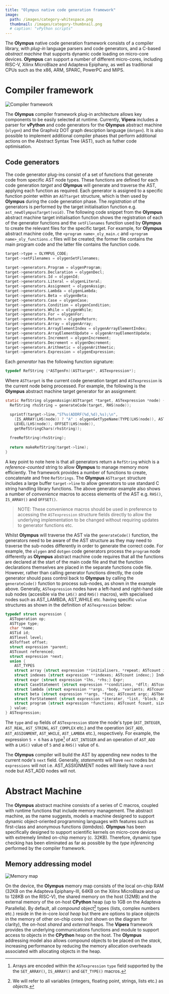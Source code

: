 ```yaml
---
title: "Olympus native code generation framework"
image: 
  path: /images/category-whitespace.png
  thumbnail: /images/category-thumbnail.png
  # caption: "vPython scripts"
---
```


The **Olympus** native code generation framework consists of a compiler library, with _plug-in_ language parsers and code generators, and a C-based _abstract machine_ that supports dynamic code loading on micro-core devices. **Olympus** can support a number of different micro-cores, including RISC-V, Xilinx MicroBlaze and Adapteva Epiphany, as well as traditional CPUs such as the x86, ARM, SPARC, PowerPC and MIPS. 

# Compiler framework
![Compiler framework](/images/olympus-compiler-framework-v1.png)

The **Olympus** compiler framework plug-in architecture allows key components to be easily selected at runtime. Currently, **Vipera** includes a parser for **vPython** and code generators for the **Olympus** abstract machine (`olygen`) and the Graphviz DOT graph desciption language (`dotgen`). It is also possible to implement additional compiler phases that perform additional actions on the Abstract Syntax Tree (AST), such as futher code optimisation. 

## Code generators
The code generator plug-ins consist of a set of functions that generate code from specific AST node types. These functions are defined for each code generation _target_ and **Olympus** will generate and traverse the AST, applying each function as required.  Each generator is assigned to a specific function pointer within an `ASTtarget` structure, which is then used by **Olympus** during the code generation phase. The _registration_ of the generators is performed by the target initialisation function e.g. `ast_newOlympusTarget(void)`. The following code snippet from the **Olympus** abstract machine target initialisation function shows the registration of each of the generator functions and the `setFilenames` function used by **Olympus** to create the relevant files for the specific target. For example, for **Olympus** abstract machine code, the `<program name>_oly_main.c` and `<program name>_oly_functions.c` files will be created; the former file contains the main program code and the latter file contains the function code.

```c
target->type = OLYMPUS_CODE;
target->setFilenames = olygenSetFilenames;

target->generators.Program = olygenProgram;
target->generators.Declaration = olygenDecl;
target->generators.Id = olygenId;
target->generators.Literal = olygenLiteral;
target->generators.Assignment = olygenAssign;
target->generators.Lambda = olygenLambda;
target->generators.Beta = olygenBeta;  
target->generators.Case = olygenCase;
target->generators.Condition = olygenCondition;
target->generators.While = olygenWhile;
target->generators.For = olygenFor;
target->generators.Return = olygenReturn;
target->generators.Array = olygenArray;
target->generators.ArrayElementIndex = olygenArrayElementIndex;  
target->generators.ArrayElementUpdate = olygenArrayElementUpdate;  
target->generators.Increment = olygenIncrement;
target->generators.Decrement = olygenDecrement;  
target->generators.Arithmetic = olygenArithmetic;
target->generators.Expression = olygenExpression;
```

Each _generator_ has the following function signature:

```c
typedef RefString (*ASTgenFn)(ASTtarget*, ASTexpression*); 
```

Where `ASTtarget` is the current code generation target and `ASTexpression` is the current node being processed. For example, the following is the **Olympus** abstract machine target generator for an assignment: 

```c
static RefString olygenAssign(ASTtarget *target, ASTexpression *node) {
  RefString rhsString = generateCode(target, RHS(node));

  sprintf(target->line,"ST%s(ADDRF(%d,%d),%s);\n",
    (IS_ARRAY(LHS(node)) ? "A" : olygenGetTypeName(TYPE(LHS(node)), AST_INITIAL)),
    LEVEL(LHS(node)), OFFSET(LHS(node)), 
    getRefStringChars(rhsString));  
    
  freeRefString(rhsString);
  
  return makeRefString(target->line);
}
```

A key point to note here is that all generators return a `RefString` which is a _reference-counted_ string to allow **Olympus** to manage memory more efficiently. The framework provides a number of functions to create, concatenate and free `RefStrings`. The **Olympus** `ASTtarget` structure includes a large buffer `target->line` to allow generators to use standard C string handling library functions. The above generator example also shows a number of _convenience_ macros to access elements of the AST e.g. `RHS()`, `IS_ARRAY()` and `OFFSET()`. 
> NOTE: These convenience macros should be used in preference to accessing the `ASTexpression` structure fields directly to allow the underlying implementation to be changed without requiring updates to generator functions etc.

Whilst **Olympus** will traverse the AST via the `generateCode()` function, the generators need to be aware of the AST structure as they may need to traverse the sub-nodes differently in order to generate the correct code. For example, the `olygen` and `dotgen` code generators process the `program` node differently as **Olympus** abstract machine code requires that all the functions are declared at the start of the main code file and that the function declarations themselves are placed in the separate functions code file. However, rather than calling generator functions directly, the code generator should pass control back to **Olympus** by calling the `generateCode()` function to process sub-nodes, as shown in the example above. Generally, `ASTexpression` nodes have a left-hand and right-hand side sub nodes (accesible via the `LHS()` and `RHS()` macros), with specialised nodes such as AST_LAMBDA, AST_WHILE etc. having specific `value` structures as shown in the definition of `ASTexpression` below: 

```c
typedef struct expression {
  ASToperation op;
  ASTtype type;
  char *name;
  ASTid id;
  ASTlevel level;
  ASToffset offset;
  struct expression *parent;
  ASTcount referenced;
  struct expression *next;
  union {
    AST_TYPES
    struct array {struct expression **initialisers, *repeat; ASTcount initc;} Array;
    struct indexes {struct expression **indexes; ASTcount indexc;} Indexes;
    struct expr {struct expression *lhs, *rhs;} Expr;
    struct CaseStatement {struct expression **conditions, *dflt; ASTcount condc;} Case;  
    struct lambda {struct expression **args, *body, *variants; ASTcount argc, size;} Lambda; 
    struct beta {struct expression **args, *func; ASTcount argc; ASTboolean recursive;} Beta; 
    struct ForStatement {struct expression *iterator, *list, *block; ASTcount size;} For;
    struct program {struct expression *functions; ASTcount fcount, size;} Program;
  } value;  
} ASTexpression;
```
The `type` and `op` fields of `ASTexpression` store the node's type (`AST_INTEGER`, `AST_REAL`, `AST_STRING`, `AST_COMPLEX` etc.) and the operation (`AST_ADD`, `AST_ASSIGNMENT`, `AST_WHILE`, `AST_LAMBDA` etc.), respectively. For example, the expression `5 + 6` has a type[^arrays] of `AST_INTEGER` and an operation of `AST_ADD` with a `LHS()` value of `5` and a `RHS()` value of `6`. 

The **Olympus** compiler will build the AST by appending new nodes to the current node's `next` field. Generally, _statements_ will have `next` nodes but `expressions` will not i.e. AST_ASSIGNMENT nodes will likely have a `next` node but AST_ADD nodes will not. 

# Abstract Machine
The **Olympus** abstract machine consists of a series of C macros, coupled with runtime functions that include memory management. The abstract machine, as the name suggests, models a machine designed to support dynamic object-oriented programming languages with features such as first-class and anonymous functions (_lambdas_). **Olympus** has been specifically designed to support scientific kernels on micro-core devices with extremely limited on-chip memory (c. 32KB). Therefore, dynamic type checking has been eliminated as far as possible by the _type inferencing_ performed by the compiler framework. 

## Memory addressing model
![Memory map](/images/olympus-memory-model-v1.png)

On the device, the **Olympus** memory map consists of the local on-chip RAM (32KB on the Adapteva Epiphany-III, 64KB on the Xilinx MicroBlaze and up to 128KB on the RISC-V), the shared memory on the host (32MB) and the external memory of the on-host **CPython** heap (up to 1GB on the Adapteva Parallella). By default, all _compound_ object[^objects] types (lists, complex numbers etc.) reside in the in-core _local heap_ but there are options to place objects in the memory of other on-chip cores (not shown on the diagram for clarity), the on-host _shared_ and _external_ heaps. The **Vipera** framework provides the underlying communications functions and module to support access to objects in the **CPython** heap on the host. The **Olympus** addressing model also allows compound objects to be placed on the _stack_, increasing performance by reducing the memory allocation overheads associated with allocating objects in the heap.  

[^arrays]: Arrays are encoded within the `ASTexpression` `type` field supported by the the `SET_ARRAY()`, `IS_ARRAY()` and `GET_TYPE()` macros.
[^objects]: We will refer to all variables (integers, floating point, strings, lists etc.) as _objects_. 